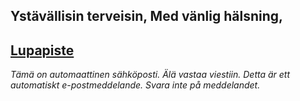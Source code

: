 ## Yst&auml;v&auml;llisin terveisin, Med v&auml;nlig h&auml;lsning,
## [Lupapiste](https://www.lupapiste.fi/)

_T&auml;m&auml; on automaattinen s&auml;hk&ouml;posti. &Auml;l&auml; vastaa viestiin._
_Detta &auml;r ett automatiskt e-postmeddelande. Svara inte p&aring; meddelandet._
